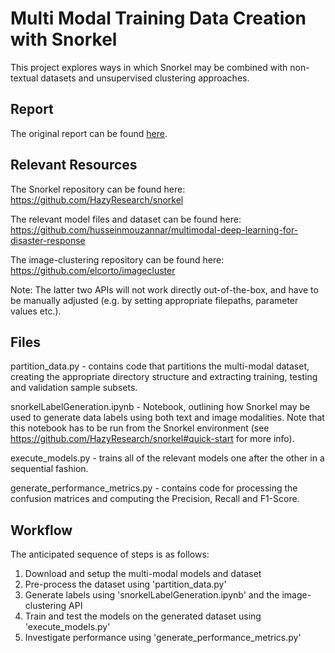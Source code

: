 # Multi Modal Training Data Creation with Snorkel

This project explores ways in which Snorkel may be combined with non-textual datasets and unsupervised clustering approaches.

## Report

The original report can be found [here](https://github.com/dmitrykazhdan/Multi-Modal-Training-Data-Creation-with-Snorkel/blob/master/Report.pdf).


## Relevant Resources

The Snorkel repository can be found here: https://github.com/HazyResearch/snorkel

The relevant model files and dataset can be found here: https://github.com/husseinmouzannar/multimodal-deep-learning-for-disaster-response

The image-clustering repository can be found here: https://github.com/elcorto/imagecluster

Note: The latter two APIs will not work directly out-of-the-box, and have to be manually adjusted (e.g. by setting appropriate filepaths, parameter values etc.).


## Files

partition_data.py - contains code that partitions the multi-modal dataset, creating the appropriate directory structure and extracting training, testing and validation sample subsets.

snorkelLabelGeneration.ipynb - Notebook, outlining how Snorkel may be used to generate data labels using both text and image modalities. Note that this notebook has to be run from the Snorkel environment (see https://github.com/HazyResearch/snorkel#quick-start for more info).

execute_models.py - trains all of the relevant models one after the other in a sequential fashion.

generate_performance_metrics.py - contains code for processing the confusion matrices and computing the Precision, Recall and F1-Score.

## Workflow

The anticipated sequence of steps is as follows:
  1) Download and setup the multi-modal models and dataset
  2) Pre-process the dataset using 'partition_data.py'
  3) Generate labels using 'snorkelLabelGeneration.ipynb' and the image-clustering API
  4) Train and test the models on the generated dataset using 'execute_models.py'
  5) Investigate performance using 'generate_performance_metrics.py'
